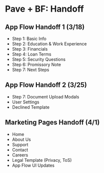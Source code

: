 # Pave + BF: Handoff

## App Flow Handoff 1 (3/18)
- Step 1: Basic Info
- Step 2: Education & Work Experience
- Step 3: Financials
- Step 4: Loan Terms
- Step 5: Security Questions
- Step 6: Promissory Note
- Step 7: Next Steps


## App Flow Handoff 2 (3/25)
- Step 7: Document Upload Modals
- User Settings
- Declined Template


## Marketing Pages Handoff (4/1)
- Home
- About Us
- Support
- Contact
- Careers
- Legal Template (Privacy, ToS)
- App Flow UI Updates
